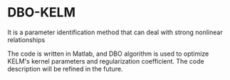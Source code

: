 # DBO-KELM
It is a parameter identification method that can deal with strong nonlinear relationships

The code is written in Matlab, and DBO algorithm is used to optimize KELM's kernel parameters and regularization coefficient.
The code description will be refined in the future.
